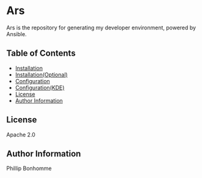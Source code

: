 # Ars

Ars is the repository for generating my developer environment, powered by Ansible.

## Table of Contents

- [Installation](docs/installation.md)
- [Installation(Optional)](docs/optional.md)
- [Configuration](docs/configuration.md)
- [Configuration(KDE)](docs/configuration-kde.md)
- [License](#license)
- [Author Information](#author-information)

License
-------

Apache 2.0

Author Information
------------------

Phillip Bonhomme

